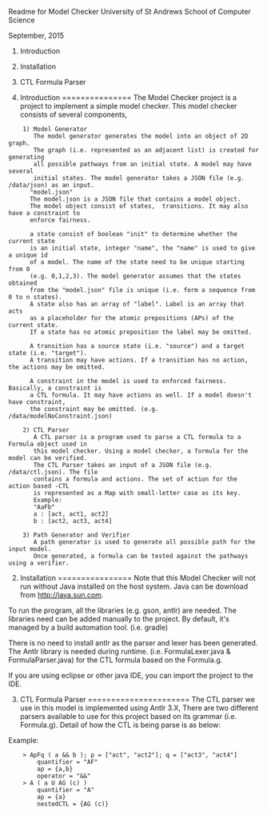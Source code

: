 Readme for Model Checker 
University of St Andrews
School of Computer Science

September, 2015

1. Introduction
2. Installation
3. CTL Formula Parser

1. Introduction
===============
The Model Checker project is a project to implement a simple model checker.
This model checker consists of several components, 
```
	1) Model Generator 
	   The model generator generates the model into an object of 2D graph. 
	   The graph (i.e. represented as an adjacent list) is created for generating
	   all possible pathways from an initial state. A model may have several
	   initial states. The model generator takes a JSON file (e.g. /data/json) as an input. 
	  "model.json"
	  The model.json is a JSON file that contains a model object. 
	  The model object consist of states,  transitions. It may also have a constraint to 
	  enforce fairness.
	  
	  a state consist of boolean "init" to determine whether the current state
	  is an initial state, integer "name", the "name" is used to give a unique id
	  of a model. The name of the state need to be unique starting from 0
	  (e.g. 0,1,2,3). The model generator assumes that the states obtained
	  from the "model.json" file is unique (i.e. form a sequence from 0 to n states).
	  A state also has an array of "label". Label is an array that acts 
	  as a placeholder for the atomic prepositions (APs) of the current state. 
	  If a state has no atomic preposition the label may be omitted.
	 
	  A transition has a source state (i.e. "source") and a target state (i.e. "target"). 
	  A transition may have actions. If a transition has no action, the actions may be omitted.
	  
	  A constraint in the model is used to enforced fairness. Basically, a constraint is
	  a CTL formula. It may have actions as well. If a model doesn't have constraint, 
	  the constraint may be omitted. (e.g. /data/modelNoConstraint.json)
	  
	2) CTL Parser
	   A CTL parser is a program used to parse a CTL formula to a Formula object used in 
	   this model checker. Using a model checker, a formula for the model can be verified.
	   The CTL Parser takes an input of a JSON file (e.g. /data/ctl.json). The file 
	   contains a formula and actions. The set of action for the action based -CTL 
	   is represented as a Map with small-letter case as its key. 
	   Example:
	   "AaFb"
	   a : [act, act1, act2]
	   b : [act2, act3, act4]
	   
	3) Path Generator and Verifier
	   A path generator is used to generate all possible path for the input model. 
	   Once generated, a formula can be tested against the pathways using a verifier.  
```

2. Installation
================
Note that this Model Checker will not run without Java installed on the host
system. Java can be download from http://java.sun.com.

To run the program, all the libraries (e.g. gson, antlr) are needed. 
The libraries need can be added manually to the project. By default, it's managed 
by a build automation tool. (i.e. gradle)

There is no need to install antlr as the parser and lexer has been generated.
The Antlr library is needed during runtime. (i.e. FormulaLexer.java & FormulaParser.java)
for the CTL formula based on the Formula.g. 

If you are using eclipse or other java IDE, you can import the project to the IDE.
	  
3. CTL Formula Parser
======================
The CTL parser we use in this model is implemented using Antlr 3.X, 
There are two different parsers available to use for this project based on its grammar 
(i.e. Formula.g). Detail of how the CTL is being parse is as below:

Example:
```
	> ApFq ( a && b ); p = ["act", "act2"]; q = ["act3", "act4"]
		quantifier = "AF"
		ap = {a,b}
		operator = "&&"
	> A ( a U AG (c) )
		quantifier = "A"
		ap = {a}
		nestedCTL = {AG (c)}
```
